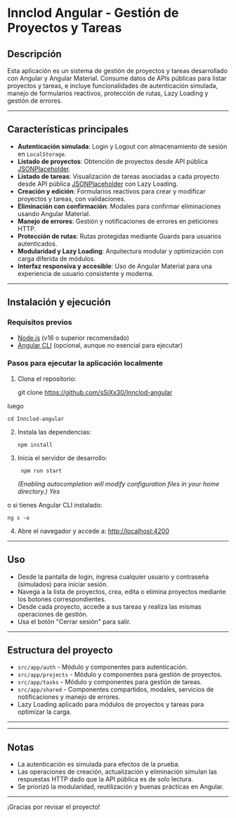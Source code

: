 # Innclod Angular - Gestión de Proyectos y Tareas

## Descripción

Esta aplicación es un sistema de gestión de proyectos y tareas desarrollado con Angular y Angular Material. Consume datos de APIs públicas para listar proyectos y tareas, e incluye funcionalidades de autenticación simulada, manejo de formularios reactivos, protección de rutas, Lazy Loading y gestión de errores.

---

## Características principales

- **Autenticación simulada**: Login y Logout con almacenamiento de sesión en `LocalStorage`.
- **Listado de proyectos**: Obtención de proyectos desde API pública [JSONPlaceholder](https://jsonplaceholder.typicode.com/users).
- **Listado de tareas**: Visualización de tareas asociadas a cada proyecto desde API pública [JSONPlaceholder](https://jsonplaceholder.typicode.com/todos) con Lazy Loading.
- **Creación y edición**: Formularios reactivos para crear y modificar proyectos y tareas, con validaciones.
- **Eliminación con confirmación**: Modales para confirmar eliminaciones usando Angular Material.
- **Manejo de errores**: Gestión y notificaciones de errores en peticiones HTTP.
- **Protección de rutas**: Rutas protegidas mediante Guards para usuarios autenticados.
- **Modularidad y Lazy Loading**: Arquitectura modular y optimización con carga diferida de módulos.
- **Interfaz responsiva y accesible**: Uso de Angular Material para una experiencia de usuario consistente y moderna.

---

## Instalación y ejecución

### Requisitos previos

- [Node.js](https://nodejs.org/) (v16 o superior recomendado)
- [Angular CLI](https://angular.io/cli) (opcional, aunque no esencial para ejecutar)

### Pasos para ejecutar la aplicación localmente

1. Clona el repositorio:

    git clone https://github.com/sSiXx30/Innclod-angular

luego

    cd Innclod-angular


2. Instala las dependencias:

       npm install

3. Inicia el servidor de desarrollo:

        npm run start
   
   *(Enabling autocompletion will modify configuration files
 in your home directory.) Yes*


o si tienes Angular CLI instalado:

    ng s -o

    


4. Abre el navegador y accede a: [http://localhost:4200](http://localhost:4200)

---

## Uso

- Desde la pantalla de login, ingresa cualquier usuario y contraseña (simulados) para iniciar sesión.
- Navega a la lista de proyectos, crea, edita o elimina proyectos mediante los botones correspondientes.
- Desde cada proyecto, accede a sus tareas y realiza las mismas operaciones de gestión.
- Usa el botón "Cerrar sesión" para salir.

---

## Estructura del proyecto

- `src/app/auth` - Módulo y componentes para autenticación.
- `src/app/projects` - Módulo y componentes para gestión de proyectos.
- `src/app/tasks` - Módulo y componentes para gestión de tareas.
- `src/app/shared` - Componentes compartidos, modales, servicios de notificaciones y manejo de errores.
- Lazy Loading aplicado para módulos de proyectos y tareas para optimizar la carga.

---


---

## Notas

- La autenticación es simulada para efectos de la prueba.
- Las operaciones de creación, actualización y eliminación simulan las respuestas HTTP dado que la API pública es de solo lectura.
- Se priorizó la modularidad, reutilización y buenas prácticas en Angular.

---

¡Gracias por revisar el proyecto!





